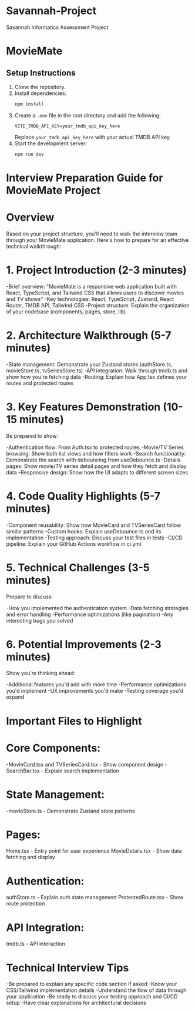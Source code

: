 # Savannah-Project
Savannah Informatics Assessment Project 

# MovieMate

## Setup Instructions

1. Clone the repository.
2. Install dependencies:
   ```bash
   npm install
   ```
3. Create a `.env` file in the root directory and add the following:
   ```
   VITE_TMDB_API_KEY=your_tmdb_api_key_here
   ```
   Replace `your_tmdb_api_key_here` with your actual TMDB API key.
4. Start the development server:
   ```bash
   npm run dev
   ```

# Interview Preparation Guide for MovieMate Project
   # Overview
Based on your project structure, you'll need to walk the interview team through your MovieMate application. Here's how to prepare for an effective technical walkthrough:

   # 1. Project Introduction (2-3 minutes)
-Brief overview: 
    "MovieMate is a responsive web application built with React, TypeScript, and Tailwind CSS that allows users to discover movies and TV shows"
-Key technologies: 
    React, TypeScript, Zustand, React Router, TMDB API, Tailwind CSS
-Project structure: 
    Explain the organization of your codebase (components, pages, store, lib)
   
   # 2. Architecture Walkthrough (5-7 minutes)
-State management: 
    Demonstrate your Zustand stores (authStore.ts, movieStore.ts, tvSeriesStore.ts)
-API integration: 
    Walk through tmdb.ts and show how you're fetching data
-Routing: 
    Explain how App.tsx defines your routes and protected routes
   # 3. Key Features Demonstration (10-15 minutes)
Be prepared to show:

-Authentication flow: 
    From Auth.tsx to protected routes
-Movie/TV Series browsing: 
    Show both list views and how filters work
-Search functionality: 
    Demonstrate the search with debouncing from useDebounce.ts
-Details pages: 
    Show movie/TV series detail pages and how they fetch and display data
-Responsive design: 
    Show how the UI adapts to different screen sizes

   # 4. Code Quality Highlights (5-7 minutes)
-Component reusability: 
    Show how MovieCard and TVSeriesCard follow similar patterns
-Custom hooks: 
    Explain useDebounce.ts and its implementation
-Testing approach: 
    Discuss your test files in tests
-CI/CD pipeline: 
    Explain your GitHub Actions workflow in ci.yml

   # 5. Technical Challenges (3-5 minutes)
Prepare to discuss:

-How you implemented the authentication system
-Data fetching strategies and error handling
-Performance optimizations (like pagination)
-Any interesting bugs you solved

   # 6. Potential Improvements (2-3 minutes)
Show you're thinking ahead:

-Additional features you'd add with more time
-Performance optimizations you'd implement
-UX improvements you'd make
-Testing coverage you'd expand

 # Important Files to Highlight

# Core Components:
-MovieCard.tsx and TVSeriesCard.tsx - Show component design
-SearchBar.tsx - Explain search implementation

# State Management:
-movieStore.ts - Demonstrate Zustand store patterns

# Pages:
Home.tsx - Entry point for user experience
MovieDetails.tsx - Show data fetching and display

# Authentication:
authStore.ts - Explain auth state management
ProtectedRoute.tsx - Show route protection

# API Integration:
tmdb.ts - API interaction

# Technical Interview Tips
-Be prepared to explain any specific code section if asked
-Know your CSS/Tailwind implementation details
-Understand the flow of data through your application
-Be ready to discuss your testing approach and CI/CD setup
-Have clear explanations for architectural decisions
